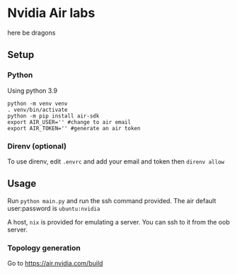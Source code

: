 # Nvidia Air labs

here be dragons

## Setup

### Python

Using python 3.9

```shell
python -m venv venv
. venv/bin/activate
python -m pip install air-sdk
export AIR_USER='' #change to air email
export AIR_TOKEN='' #generate an air token
```

### Direnv (optional)

To use direnv, edit `.envrc` and add your email and token then `direnv allow`

## Usage

Run `python main.py` and run the ssh command provided. The air default user:password is `ubuntu:nvidia`

A host, `nix` is provided for emulating a server. You can ssh to it from the oob server.

### Topology generation

Go to https://air.nvidia.com/build 